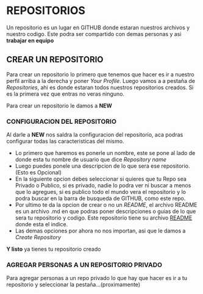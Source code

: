 # REPOSITORIOS

Un repositorio es un lugar en GITHUB donde estaran nuestros archivos y nuestro codigo. Este podra ser compartido con demas personas y asi **trabajar en equipo**

## CREAR UN REPOSITORIO

Para crear un repositorio lo primero que tenemos que hacer es ir a nuestro perfil arriba a la derecha y poner *Your Profile*.
Luego vamos a a pestaña de *Repositories*, ahi es donde estaran todos nuestros repositorios creados. Si es la primera vez que entras no veras ninguno.

Para crear un repositorio le damos a **NEW**

### CONFIGURACION DEL REPOSITORIO

Al darle a **NEW** nos saldra la configuracion del repositorio, aca podras configurar todas las caracteristicas del mismo.

- Lo primero que haremos es ponerle un nombre, este se pone al lado de donde esta tu nombre de usuario que dice *Repository name*
- Luego puedes ponele una descripcion de lo que sera ese repositorio. (Esto es Opcional)
- En la siguiente opcion debes seleccionar si quieres que tu Repo sea Privado o Publico, si es privado, nadie lo podra ver ni buscar a menos que lo agregues, si es publico todo el mundo vera el repositorio y lo podra buscar en la barra de busqueda de GITHUB, como este repo.
- Por ultimo te da la opcion de crear o no un *README*, el archivo README es un archivo .md en que podras poner descripciones o guias de lo que sera tu repositorio y codigo. Este repositorio tiene su archivo [README](README.md) donde esta el indice.
- Las demas opciones por ahora no nos importan, asi que le damos a *Create Repository*

**Y listo** ya tienes tu repositorio creado

### AGREGAR PERSONAS A UN REPOSITORIO PRIVADO

Para agregar personas a un repo privado lo que hay que hacer es ir a tu repositorio y seleccionar la pestaña...(proximamente)
